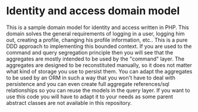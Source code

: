 
# Identity and access domain model

This is a sample domain model for identity and access written in PHP.
This domain solves the general requirements of logging in a user, logging him out, creating a profile, changing his profile information, etc..
This is a pure DDD approach to implementing this bounded context.
If you are used to the command and query segregation principle then you will see that the aggregates are mostly intended to be used by the "command" layer.
The aggregates are designed to be reconstituted manually, so it does not matter what kind of storage you use to persist them. You can adapt the aggregates to be used by an ORM in such a way that you won't have to deal with persistence and you can even create full aggregate references/sql relationships so you can reuse the models in the query layer.
If you want to use this code you will have to adapt it to your needs as some parent abstract classes are not available in this repository. 